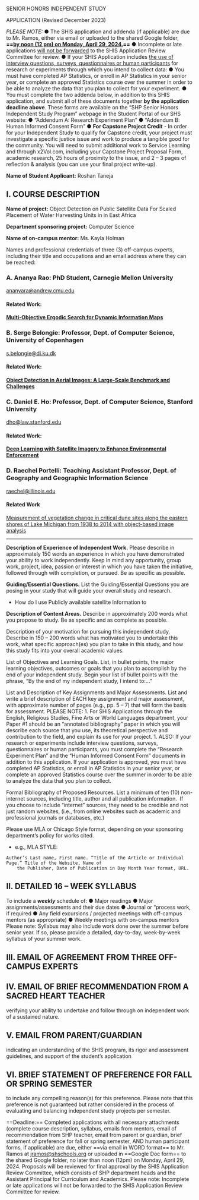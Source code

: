 SENIOR HONORS INDEPENDENT STUDY

APPLICATION
(Revised December 2023)

*PLEASE NOTE:*
	● The SHIS application and addenda (if applicable) are due to Mr. Ramos, either via email or uploaded to the shared Google folder, __==<u>by noon (12 pm) on Monday, April 29, 2024.</u>==__
	● Incomplete or late applications <u>will not be forwarded</u> to the SHIS Application Review Committee for review.
	● If your SHIS Application includes <u>the use of interview questions, surveys, questionnaires or human participants</u> for research or experiments through which you intend to collect data:
		● You must have completed AP Statistics, or enroll in AP Statistics in your senior year, or complete an approved Statistics course over the summer in order to be able to analyze the data that you plan to collect for your experiment.
		● You must complete the two addenda below, in addition to this SHIS application, and submit all of these documents together **by the application deadline above**. These forms are available on the “SHP Senior Honors Independent Study Program” webpage in the Student Portal of our SHS website:
		● “Addendum A: Research Experiment Plan”
		● “Addendum B: Human Informed Consent Form”
	● **For Capstone Project Credit** - In order for your Independent Study to qualify for Capstone credit, your project must investigate a specific justice issue and work to produce a tangible good for the community. You will need to submit additional work to Service Learning and through x2Vol.com, including your Capstone Project Proposal Form, academic research, 25 hours of proximity to the issue, and 2 – 3 pages of reflection &amp; analysis (you can use your final project write-up).



**Name of Student Applicant:** Roshan Taneja

## **I. COURSE DESCRIPTION**
**Name of project:** Object Detection on Public Satellite Data For Scaled Placement of Water Harvesting Units in in East Africa

**Department sponsoring project:** Computer Science

**Name of on-campus mentor:** Ms. Kayla Holman

Names and professional credentials of three (3) off-campus experts, including their title and occupations and an email address where they can be reached:

### A. **Ananya Rao:** PhD Student, Carnegie Mellon University
ananyara@andrew.cmu.edu
#### Related Work:
[**Multi-Objective Ergodic Search for Dynamic Information Maps**](https://www.ri.cmu.edu/publications/multi-objective-ergodic-search-for-dynamic-information-maps/)
### B. **Serge Belongie:** Professor, Dept. of Computer Science, University of Copenhagen
s.belongie@di.ku.dk
#### Related Work:
[**Object Detection in Aerial Images: A Large-Scale Benchmark and Challenges**](https://ieeexplore.ieee.org/abstract/document/9560031)
### C. **Daniel E. Ho:** Professor, Dept. of Computer Science,  Stanford University
dho@law.stanford.edu
#### Related Work:
[**Deep Learning with Satellite Imagery to Enhance Environmental Enforcement**](https://reglab.stanford.edu/wp-content/uploads/2020/05/Handan-Nader_Ho_Liu.pdf)
### D. **Raechel Portelli:** Teaching Assistant Professor, Dept. of Geography and Geographic Information Science
raechel@illinois.edu
#### Related Work
[Measurement of vegetation change in critical dune sites along the eastern shores of Lake Michigan from 1938 to 2014 with object-based image analysis](https://scholar.google.ca/citations?view_op=view_citation&hl=en&user=3PEUAnYAAAAJ&citation_for_view=3PEUAnYAAAAJ:W7OEmFMy1HYC)

---

**Description of Experience of Independent Work.** Please describe in approximately 150 words an experience in which you have demonstrated your ability to work independently. Keep in mind any opportunity, group work, project, idea, passion or interest in which you have taken the initiative, followed through with completion, or pursued. Be as specific as possible.



**Guiding/Essential Questions.** List the Guiding/Essential Questions you are posing in your study that will guide your overall study and research.

- How do I use Publicly available satellite Information to 

**Description of Content Areas.** Describe in approximately 200 words what you propose to study. Be as specific and as complete as possible.


Description of your motivation for pursuing this independent study. Describe in 150 – 200 words what has motivated you to undertake this work, what specific approach(es) you plan to take in this study, and how this study fits into your overall academic values.


List of Objectives and Learning Goals. List, in bullet points, the major learning objectives, outcomes or goals that you plan to accomplish by the end of your independent study. Begin your list of bullet points with the phrase, “By the end of my independent study, I intend to:…”


List and Description of Key Assignments and Major Assessments. List and write a brief description of EACH key assignment and major assessment, with approximate number of pages (e.g., pp. 5 – 7) that will form the basis for assessment.
	PLEASE NOTE:
	1. For SHIS Applications through the English, Religious Studies, Fine Arts or World Languages department, your Paper #1 should be an “annotated bibliography” paper in which you will describe each source that you use, its theoretical perspective and contribution to the field, and explain its use for your project.
	1. ALSO: If your research or experiments include interview questions, surveys, questionnaires or human participants, you must complete the “Research Experiment Plan” and the “Human Informed Consent Form” documents in addition to this application. If your application is approved, you must have completed AP Statistics, or enroll in AP Statistics in your senior year, or complete an approved Statistics course over the summer in order to be able to analyze the data that you plan to collect.


Formal Bibliography of Proposed Resources. List a minimum of ten (10) non-internet sources, including title, author and all publication information.  If you choose to include “internet” sources, they need to be credible and not just random websites, (i.e., from online websites such as academic and professional journals or databases, etc.)


Please use MLA or Chicago Style format, depending on your sponsoring department’s policy for works cited.
* e.g., MLA STYLE:
``` MLA
Author’s Last name, First name. “Title of the Article or Individual Page.” Title of the Website, Name of
	the Publisher, Date of Publication in Day Month Year format, URL.
```

## **II. DETAILED 16 – WEEK SYLLABUS**
To include a ***weekly*** schedule of:
	● Major readings
	● Major assignments/assessments and their due dates
	● Journal or “process work, if required
	● Any field excursions / projected meetings with off-campus mentors (as appropriate)
	● Weekly meetings with on-campus mentors
Please note: Syllabus may also include work done over the summer before senior year. If so, please
provide a detailed, day-to-day, week-by-week syllabus of your summer work.

## III. EMAIL OF AGREEMENT FROM THREE OFF-CAMPUS EXPERTS
## IV. EMAIL OF BRIEF RECOMMENDATION FROM A SACRED HEART TEACHER
verifying your ability to undertake and follow through on independent work of a sustained nature.
## V. EMAIL FROM PARENT/GUARDIAN
indicating an understanding of the SHIS program, its rigor and assessment guidelines, and support of the student’s application
## VI. BRIEF STATEMENT OF PREFERENCE FOR FALL OR SPRING SEMESTER
to include any compelling reason(s) for this preference. Please note that this preference is not guaranteed but rather considered in the process of evaluating and balancing independent study projects per semester.

==Deadline:==
Completed applications with all necessary attachments (complete course description, syllabus, emails
from mentors, email of recommendation from SHP teacher, email from parent or guardian, brief
statement of preference for fall or spring semester, AND human participant forms, if applicable) are
due, either ==via email in WORD format== to Mr. Ramos at jramos@shschools.org or uploaded in
==Google Doc form== to the shared Google folder, no later than noon (12pm) on Monday, April 29,
2024.
Proposals will be reviewed for final approval by the SHIS Application Review Committee, which
consists of SHP department heads and the Assistant Principal for Curriculum and Academics.
Please note: Incomplete or late applications will not be forwarded to the SHIS Application Review
Committee for review.
